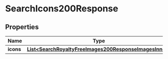 

# SearchIcons200Response


## Properties

| Name | Type | Description | Notes |
|------------ | ------------- | ------------- | -------------|
|**icons** | [**List&lt;SearchRoyaltyFreeImages200ResponseImagesInner&gt;**](SearchRoyaltyFreeImages200ResponseImagesInner.md) |  |  [optional] |



